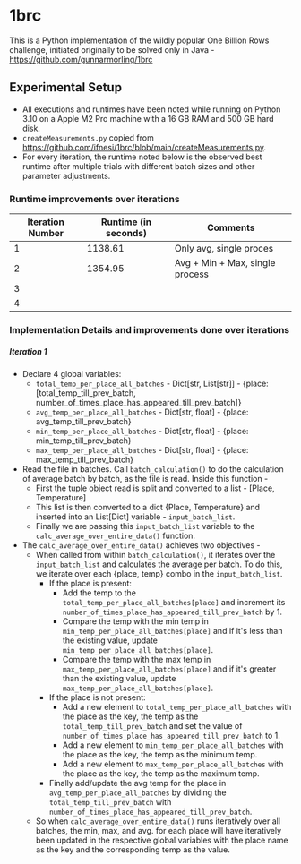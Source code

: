 # 1brc
This is a Python implementation of the wildly popular One Billion Rows challenge, initiated originally to be solved only in Java - https://github.com/gunnarmorling/1brc

## Experimental Setup

* All executions and runtimes have been noted while running on Python 3.10 on a Apple M2 Pro machine with a 16 GB RAM and 500 GB hard disk.
* `createMeasurements.py` copied from https://github.com/ifnesi/1brc/blob/main/createMeasurements.py.
* For every iteration, the runtime noted below is the observed best runtime after multiple trials with different batch sizes and other parameter adjustments.  

### Runtime improvements over iterations

| Iteration Number | Runtime (in seconds) |                    Comments                      |
| ---------------- | -------------------- | ------------------------------------------------ |
| 1                | 1138.61              |  Only avg, single proces                         |
| 2                | 1354.95              |  Avg + Min + Max, single process                 |
| 3                |                      |                   |
| 4                |                      |                   |

### Implementation Details and improvements done over iterations

##### Iteration 1
* Declare 4 global variables:
  * `total_temp_per_place_all_batches` - Dict[str, List[str]] - {place: [total_temp_till_prev_batch, number_of_times_place_has_appeared_till_prev_batch]}
  * `avg_temp_per_place_all_batches` - Dict[str, float] - {place: avg_temp_till_prev_batch}
  * `min_temp_per_place_all_batches` - Dict[str, float] - {place: min_temp_till_prev_batch}
  * `max_temp_per_place_all_batches` - Dict[str, float] - {place: max_temp_till_prev_batch}
* Read the file in batches. Call `batch_calculation()` to do the calculation of average batch by batch, as the file is read. Inside this function - 
  * First the tuple object read is split and converted to a list - [Place, Temperature]
  * This list is then converted to a dict {Place, Temperature} and inserted into an List[Dict] variable - `input_batch_list`.
  * Finally we are passing this `input_batch_list` variable to the `calc_average_over_entire_data()` function.
* The `calc_average_over_entire_data()` achieves two objectives - 
  * When called from within `batch_calculation()`, it iterates over the `input_batch_list` and calculates the average per batch. To do this, we iterate over each {place, temp} combo in the `input_batch_list`. 
    * If the place is present: 
      * Add the temp to the `total_temp_per_place_all_batches[place]` and increment its `number_of_times_place_has_appeared_till_prev_batch` by 1. 
      * Compare the temp with the min temp in `min_temp_per_place_all_batches[place]` and if it's less than the existing value, update `min_temp_per_place_all_batches[place]`.
      * Compare the temp with the max temp in `max_temp_per_place_all_batches[place]` and if it's greater than the existing value, update `max_temp_per_place_all_batches[place]`.
    * If the place is not present:
      * Add a new element to `total_temp_per_place_all_batches` with the place as the key, the temp as the `total_temp_till_prev_batch` and set the value of `number_of_times_place_has_appeared_till_prev_batch` to 1. 
      * Add a new element to `min_temp_per_place_all_batches` with the place as the key, the temp as the minimum temp.
      * Add a new element to `max_temp_per_place_all_batches` with the place as the key, the temp as the maximum temp.
    * Finally add/update the avg temp for the place in `avg_temp_per_place_all_batches` by dividing the `total_temp_till_prev_batch` with `number_of_times_place_has_appeared_till_prev_batch`. 
  * So when `calc_average_over_entire_data()` runs iteratively over all batches, the min, max, and avg. for each place will have iteratively been updated in the respective global variables with the place name as the key and the corresponding temp as the value. 



